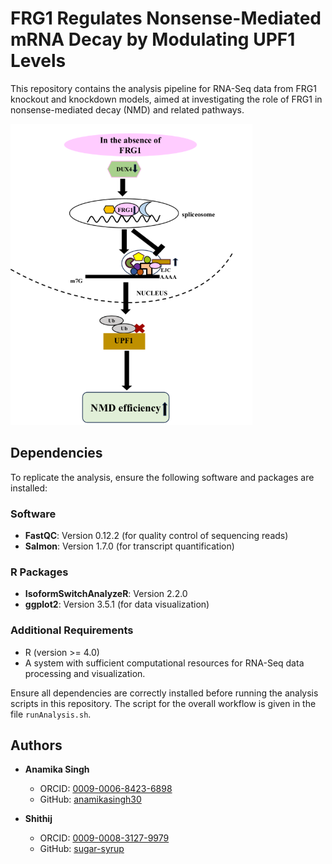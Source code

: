 #  FRG1 Regulates Nonsense-Mediated mRNA Decay by Modulating UPF1 Levels

This repository contains the analysis pipeline for RNA-Seq data from FRG1 knockout and knockdown models, aimed at investigating the role of FRG1 in nonsense-mediated decay (NMD) and related pathways.

![img](./assets/Figure1.png)


## Dependencies

To replicate the analysis, ensure the following software and packages are installed:

### Software

-   **FastQC**: Version 0.12.2 (for quality control of sequencing reads)
-   **Salmon**: Version 1.7.0 (for transcript quantification)

### R Packages

-   **IsoformSwitchAnalyzeR**: Version 2.2.0 
-   **ggplot2**: Version 3.5.1 (for data visualization)

### Additional Requirements

-   R (version >= 4.0)
-   A system with sufficient computational resources for RNA-Seq data processing and visualization.

Ensure all dependencies are correctly installed before running the analysis scripts in this repository. The script for the overall workflow is given in the file `runAnalysis.sh`. 

## Authors

-   **Anamika Singh**
    
    -   ORCID: [0009-0006-8423-6898](https://orcid.org/0009-0006-8423-6898)
    -   GitHub: [anamikasingh30](https://github.com/anamikasingh30)
-   **Shithij**
    
    -   ORCID: [0009-0008-3127-9979](https://orcid.org/0009-0008-3127-9979)
    -   GitHub: [sugar-syrup](https://github.com/sugar-syrup/FRG1-NMD)